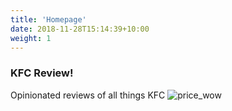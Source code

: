 ```yaml
---
title: 'Homepage'
date: 2018-11-28T15:14:39+10:00
weight: 1
---
```


### KFC Review! 

Opinionated reviews of all things KFC
![price_wow](../images/price_wow.jpg)
